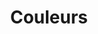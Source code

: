 ---
title: "Couleurs"
description: "Le faible contraste de couleurs entre le premier et l'arrière-plan est un des défaut majeur en accessibilité numérique. Découvrez comment respecter les principes d'accessibilité numérique en lien avec les couleurs."
weight: 3
---